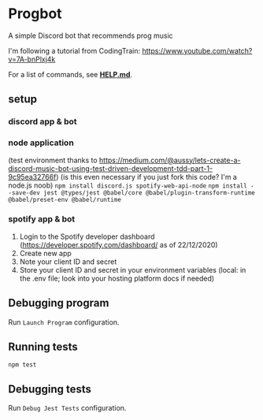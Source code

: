 # Progbot
A simple Discord bot that recommends prog music

I'm following a tutorial from CodingTrain: https://www.youtube.com/watch?v=7A-bnPlxj4k

For a list of commands, see **[HELP.md](src\HELP.md)**.

## setup
### discord app & bot

### node application
(test environment thanks to https://medium.com/@aussy/lets-create-a-discord-music-bot-using-test-driven-development-tdd-part-1-9c95ea32766f)
(is this even necessary if you just fork this code? I'm a node.js noob)
`npm install discord.js spotify-web-api-node`
`npm install --save-dev jest @types/jest @babel/core @babel/plugin-transform-runtime @babel/preset-env @babel/runtime`

### spotify app & bot
1. Login to the Spotify developer dashboard (https://developer.spotify.com/dashboard/ as of 22/12/2020)
2. Create new app
3. Note your client ID and secret
4. Store your client ID and secret in your environment variables (local: in the .env file; look into your hosting platform docs if needed)

## Debugging program
Run `Launch Program` configuration.

## Running tests
`npm test`

## Debugging tests
Run `Debug Jest Tests` configuration.